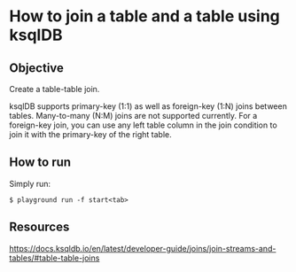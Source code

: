 # How to join a table and a table using ksqlDB

## Objective

Create a table-table join.

ksqlDB supports primary-key (1:1) as well as foreign-key (1:N) joins between tables. Many-to-many (N:M) joins are not supported currently. For a foreign-key join, you can use any left table column in the join condition to join it with the primary-key of the right table.

## How to run

Simply run:

```
$ playground run -f start<tab>
```

## Resources
https://docs.ksqldb.io/en/latest/developer-guide/joins/join-streams-and-tables/#table-table-joins
